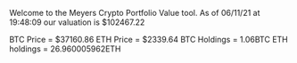 Welcome to the Meyers Crypto Portfolio Value tool. 
As of 06/11/21 at 19:48:09 our valuation is $102467.22 

BTC Price = $37160.86
 ETH Price = $2339.64
BTC Holdings = 1.06BTC
 ETH holdings = 26.960005962ETH 

